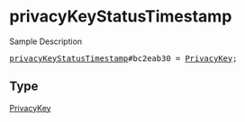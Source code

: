 # privacyKeyStatusTimestamp

Sample Description

<pre>
<a href="../constructor/privacyKeyStatusTimestamp.md">privacyKeyStatusTimestamp</a>#bc2eab30 = <a href="../type/PrivacyKey.md">PrivacyKey</a>;</pre>

## Type

<a href="../type/PrivacyKey.md">PrivacyKey</a>

